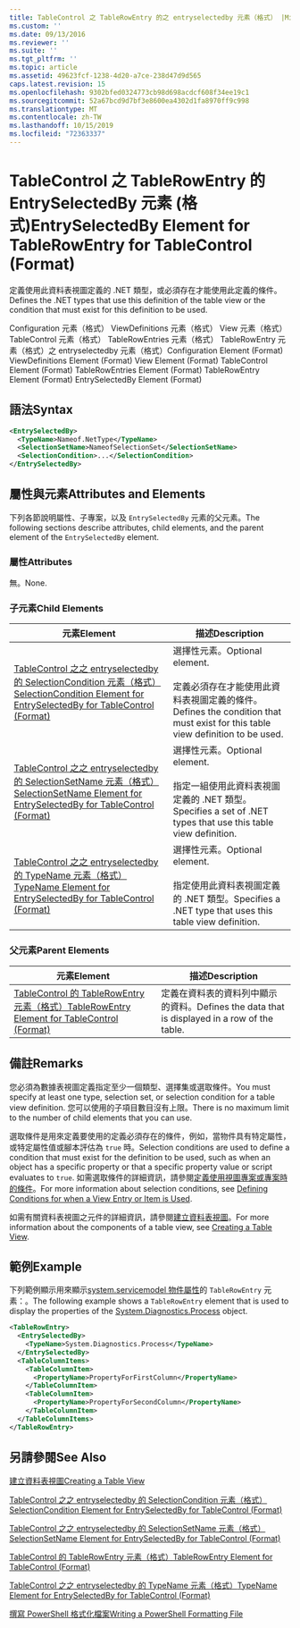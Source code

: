 ```yaml
---
title: TableControl 之 TableRowEntry 的之 entryselectedby 元素（格式） |Microsoft Docs
ms.custom: ''
ms.date: 09/13/2016
ms.reviewer: ''
ms.suite: ''
ms.tgt_pltfrm: ''
ms.topic: article
ms.assetid: 49623fcf-1238-4d20-a7ce-238d47d9d565
caps.latest.revision: 15
ms.openlocfilehash: 9302bfed0324773cb98d698acdcf608f34ee19c1
ms.sourcegitcommit: 52a67bcd9d7bf3e8600ea4302d1fa8970ff9c998
ms.translationtype: MT
ms.contentlocale: zh-TW
ms.lasthandoff: 10/15/2019
ms.locfileid: "72363337"
---
```

# <a name="entryselectedby-element-for-tablerowentry--for-tablecontrol-format"></a><span data-ttu-id="9a529-102">TableControl 之 TableRowEntry 的 EntrySelectedBy 元素 (格式)</span><span class="sxs-lookup"><span data-stu-id="9a529-102">EntrySelectedBy Element for TableRowEntry  for TableControl (Format)</span></span>

<span data-ttu-id="9a529-103">定義使用此資料表視圖定義的 .NET 類型，或必須存在才能使用此定義的條件。</span><span class="sxs-lookup"><span data-stu-id="9a529-103">Defines the .NET types that use this definition of the table view or the condition that must exist for this definition to be used.</span></span>

<span data-ttu-id="9a529-104">Configuration 元素（格式） ViewDefinitions 元素（格式） View 元素（格式） TableControl 元素（格式） TableRowEntries 元素（格式） TableRowEntry 元素（格式）之 entryselectedby 元素（格式）</span><span class="sxs-lookup"><span data-stu-id="9a529-104">Configuration Element (Format) ViewDefinitions Element (Format) View Element (Format) TableControl Element (Format) TableRowEntries Element (Format) TableRowEntry Element (Format) EntrySelectedBy Element (Format)</span></span>

## <a name="syntax"></a><span data-ttu-id="9a529-105">語法</span><span class="sxs-lookup"><span data-stu-id="9a529-105">Syntax</span></span>

```xml
<EntrySelectedBy>
  <TypeName>Nameof.NetType</TypeName>
  <SelectionSetName>NameofSelectionSet</SelectionSetName>
  <SelectionCondition>...</SelectionCondition>
</EntrySelectedBy>
```

## <a name="attributes-and-elements"></a><span data-ttu-id="9a529-106">屬性與元素</span><span class="sxs-lookup"><span data-stu-id="9a529-106">Attributes and Elements</span></span>

<span data-ttu-id="9a529-107">下列各節說明屬性、子專案，以及 `EntrySelectedBy` 元素的父元素。</span><span class="sxs-lookup"><span data-stu-id="9a529-107">The following sections describe attributes, child elements, and the parent element of the `EntrySelectedBy` element.</span></span>

### <a name="attributes"></a><span data-ttu-id="9a529-108">屬性</span><span class="sxs-lookup"><span data-stu-id="9a529-108">Attributes</span></span>

<span data-ttu-id="9a529-109">無。</span><span class="sxs-lookup"><span data-stu-id="9a529-109">None.</span></span>

### <a name="child-elements"></a><span data-ttu-id="9a529-110">子元素</span><span class="sxs-lookup"><span data-stu-id="9a529-110">Child Elements</span></span>

|<span data-ttu-id="9a529-111">元素</span><span class="sxs-lookup"><span data-stu-id="9a529-111">Element</span></span>|<span data-ttu-id="9a529-112">描述</span><span class="sxs-lookup"><span data-stu-id="9a529-112">Description</span></span>|
|-------------|-----------------|
|[<span data-ttu-id="9a529-113">TableControl 之之 entryselectedby 的 SelectionCondition 元素（格式）</span><span class="sxs-lookup"><span data-stu-id="9a529-113">SelectionCondition Element for EntrySelectedBy for TableControl (Format)</span></span>](./selectioncondition-element-for-entryselectedby-for-tablecontrol-format.md)|<span data-ttu-id="9a529-114">選擇性元素。</span><span class="sxs-lookup"><span data-stu-id="9a529-114">Optional element.</span></span><br /><br /> <span data-ttu-id="9a529-115">定義必須存在才能使用此資料表視圖定義的條件。</span><span class="sxs-lookup"><span data-stu-id="9a529-115">Defines the condition that must exist for this table view definition to be used.</span></span>|
|[<span data-ttu-id="9a529-116">TableControl 之之 entryselectedby 的 SelectionSetName 元素（格式）</span><span class="sxs-lookup"><span data-stu-id="9a529-116">SelectionSetName Element for EntrySelectedBy for TableControl (Format)</span></span>](./selectionsetname-element-for-entryselectedby-for-tablecontrol-format.md)|<span data-ttu-id="9a529-117">選擇性元素。</span><span class="sxs-lookup"><span data-stu-id="9a529-117">Optional element.</span></span><br /><br /> <span data-ttu-id="9a529-118">指定一組使用此資料表視圖定義的 .NET 類型。</span><span class="sxs-lookup"><span data-stu-id="9a529-118">Specifies a set of .NET types that use this table view definition.</span></span>|
|[<span data-ttu-id="9a529-119">TableControl 之之 entryselectedby 的 TypeName 元素（格式）</span><span class="sxs-lookup"><span data-stu-id="9a529-119">TypeName Element for EntrySelectedBy for TableControl (Format)</span></span>](./typename-element-for-entryselectedby-for-tablecontrol-format.md)|<span data-ttu-id="9a529-120">選擇性元素。</span><span class="sxs-lookup"><span data-stu-id="9a529-120">Optional element.</span></span><br /><br /> <span data-ttu-id="9a529-121">指定使用此資料表視圖定義的 .NET 類型。</span><span class="sxs-lookup"><span data-stu-id="9a529-121">Specifies a .NET type that uses this table view definition.</span></span>|

### <a name="parent-elements"></a><span data-ttu-id="9a529-122">父元素</span><span class="sxs-lookup"><span data-stu-id="9a529-122">Parent Elements</span></span>

|<span data-ttu-id="9a529-123">元素</span><span class="sxs-lookup"><span data-stu-id="9a529-123">Element</span></span>|<span data-ttu-id="9a529-124">描述</span><span class="sxs-lookup"><span data-stu-id="9a529-124">Description</span></span>|
|-------------|-----------------|
|[<span data-ttu-id="9a529-125">TableControl 的 TableRowEntry 元素（格式）</span><span class="sxs-lookup"><span data-stu-id="9a529-125">TableRowEntry Element for TableControl (Format)</span></span>](./tablerowentry-element-for-tablerowentries-for-tablecontrol-format.md)|<span data-ttu-id="9a529-126">定義在資料表的資料列中顯示的資料。</span><span class="sxs-lookup"><span data-stu-id="9a529-126">Defines the data that is displayed in a row of the table.</span></span>|

## <a name="remarks"></a><span data-ttu-id="9a529-127">備註</span><span class="sxs-lookup"><span data-stu-id="9a529-127">Remarks</span></span>

<span data-ttu-id="9a529-128">您必須為數據表視圖定義指定至少一個類型、選擇集或選取條件。</span><span class="sxs-lookup"><span data-stu-id="9a529-128">You must specify at least one type, selection set, or selection condition for a table view definition.</span></span> <span data-ttu-id="9a529-129">您可以使用的子項目數目沒有上限。</span><span class="sxs-lookup"><span data-stu-id="9a529-129">There is no maximum limit to the number of child elements that you can use.</span></span>

<span data-ttu-id="9a529-130">選取條件是用來定義要使用的定義必須存在的條件，例如，當物件具有特定屬性，或特定屬性值或腳本評估為 `true` 時。</span><span class="sxs-lookup"><span data-stu-id="9a529-130">Selection conditions are used to define a condition that must exist for the definition to be used, such as when an object has a specific property or that a specific property value or script evaluates to `true`.</span></span> <span data-ttu-id="9a529-131">如需選取條件的詳細資訊，請參閱[定義使用視圖專案或專案時的條件](./defining-conditions-for-displaying-data.md)。</span><span class="sxs-lookup"><span data-stu-id="9a529-131">For more information about selection conditions, see [Defining Conditions for when a View Entry or Item is Used](./defining-conditions-for-displaying-data.md).</span></span>

<span data-ttu-id="9a529-132">如需有關資料表視圖之元件的詳細資訊，請參閱[建立資料表視圖](./creating-a-table-view.md)。</span><span class="sxs-lookup"><span data-stu-id="9a529-132">For more information about the components of a table view, see [Creating a Table View](./creating-a-table-view.md).</span></span>

## <a name="example"></a><span data-ttu-id="9a529-133">範例</span><span class="sxs-lookup"><span data-stu-id="9a529-133">Example</span></span>

<span data-ttu-id="9a529-134">下列範例顯示用來顯示[system.servicemodel 物件屬性](/dotnet/api/System.Diagnostics.Process)的 `TableRowEntry` 元素：。</span><span class="sxs-lookup"><span data-stu-id="9a529-134">The following example shows a `TableRowEntry` element that is used to display the properties of the [System.Diagnostics.Process](/dotnet/api/System.Diagnostics.Process) object.</span></span>

```xml
<TableRowEntry>
  <EntrySelectedBy>
    <TypeName>System.Diagnostics.Process</TypeName>
  </EntrySelectedBy>
  <TableColumnItems>
    <TableColumnItem>
      <PropertyName>PropertyForFirstColumn</PropertyName>
    </TableColumnItem>
    <TableColumnItem>
      <PropertyName>PropertyForSecondColumn</PropertyName>
    </TableColumnItem>
  </TableColumnItems>
</TableRowEntry>
```

## <a name="see-also"></a><span data-ttu-id="9a529-135">另請參閱</span><span class="sxs-lookup"><span data-stu-id="9a529-135">See Also</span></span>

[<span data-ttu-id="9a529-136">建立資料表視圖</span><span class="sxs-lookup"><span data-stu-id="9a529-136">Creating a Table View</span></span>](./creating-a-table-view.md)

[<span data-ttu-id="9a529-137">TableControl 之之 entryselectedby 的 SelectionCondition 元素（格式）</span><span class="sxs-lookup"><span data-stu-id="9a529-137">SelectionCondition Element for EntrySelectedBy for TableControl (Format)</span></span>](./selectioncondition-element-for-entryselectedby-for-tablecontrol-format.md)

[<span data-ttu-id="9a529-138">TableControl 之之 entryselectedby 的 SelectionSetName 元素（格式）</span><span class="sxs-lookup"><span data-stu-id="9a529-138">SelectionSetName Element for EntrySelectedBy for TableControl (Format)</span></span>](./selectionsetname-element-for-entryselectedby-for-tablecontrol-format.md)

[<span data-ttu-id="9a529-139">TableControl 的 TableRowEntry 元素（格式）</span><span class="sxs-lookup"><span data-stu-id="9a529-139">TableRowEntry Element for TableControl (Format)</span></span>](./tablerowentry-element-for-tablerowentries-for-tablecontrol-format.md)

[<span data-ttu-id="9a529-140">TableControl 之之 entryselectedby 的 TypeName 元素（格式）</span><span class="sxs-lookup"><span data-stu-id="9a529-140">TypeName Element for EntrySelectedBy for TableControl (Format)</span></span>](./typename-element-for-entryselectedby-for-tablecontrol-format.md)

[<span data-ttu-id="9a529-141">撰寫 PowerShell 格式化檔案</span><span class="sxs-lookup"><span data-stu-id="9a529-141">Writing a PowerShell Formatting File</span></span>](./writing-a-powershell-formatting-file.md)
